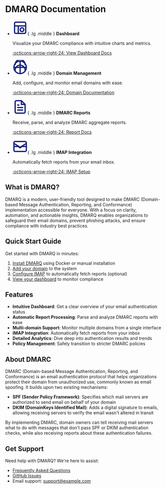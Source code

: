 # DMARQ Documentation

<div class="grid cards" markdown>

- ![Dashboard Icon](assets/imgs/dashboard-icon.svg){ .lg .middle } **Dashboard**
  
  Visualize your DMARC compliance with intuitive charts and metrics.

  [:octicons-arrow-right-24: View Dashboard Docs](user_guide/dashboard.md)

- ![Domains Icon](assets/imgs/domains-icon.svg){ .lg .middle } **Domain Management**
  
  Add, configure, and monitor email domains with ease.

  [:octicons-arrow-right-24: Domain Documentation](user_guide/domains.md)

- ![Reports Icon](assets/imgs/reports-icon.svg){ .lg .middle } **DMARC Reports**
  
  Receive, parse, and analyze DMARC aggregate reports.

  [:octicons-arrow-right-24: Report Docs](user_guide/reports.md)

- ![IMAP Icon](assets/imgs/imap-icon.svg){ .lg .middle } **IMAP Integration**
  
  Automatically fetch reports from your email inbox.

  [:octicons-arrow-right-24: IMAP Setup](user_guide/imap.md)

</div>

## What is DMARQ?

DMARQ is a modern, user-friendly tool designed to make DMARC (Domain-based Message Authentication, Reporting, and Conformance) implementation accessible for everyone. With a focus on clarity, automation, and actionable insights, DMARQ enables organizations to safeguard their email domains, prevent phishing attacks, and ensure compliance with industry best practices.

## Quick Start Guide

Get started with DMARQ in minutes:

1. [Install DMARQ](deployment/docker.md) using Docker or manual installation
2. [Add your domain](user_guide/domains.md#adding-a-domain) to the system
3. [Configure IMAP](user_guide/imap.md) to automatically fetch reports (optional)
4. [View your dashboard](user_guide/dashboard.md) to monitor compliance

## Features

- **Intuitive Dashboard**: Get a clear overview of your email authentication status
- **Automatic Report Processing**: Parse and analyze DMARC reports with ease
- **Multi-domain Support**: Monitor multiple domains from a single interface
- **IMAP Integration**: Automatically fetch reports from your inbox
- **Detailed Analytics**: Dive deep into authentication results and trends
- **Policy Management**: Safely transition to stricter DMARC policies

## About DMARC

DMARC (Domain-based Message Authentication, Reporting, and Conformance) is an email authentication protocol that helps organizations protect their domain from unauthorized use, commonly known as email spoofing. It builds upon two existing mechanisms:

- **SPF (Sender Policy Framework)**: Specifies which mail servers are authorized to send email on behalf of your domain
- **DKIM (DomainKeys Identified Mail)**: Adds a digital signature to emails, allowing receiving servers to verify the email wasn't altered in transit

By implementing DMARC, domain owners can tell receiving mail servers what to do with messages that don't pass SPF or DKIM authentication checks, while also receiving reports about these authentication failures.

## Get Support

Need help with DMARQ? We're here to assist:

- [Frequently Asked Questions](faq.md)
- [GitHub Issues](https://github.com/yourusername/dmarq/issues)
- Email support: support@example.com